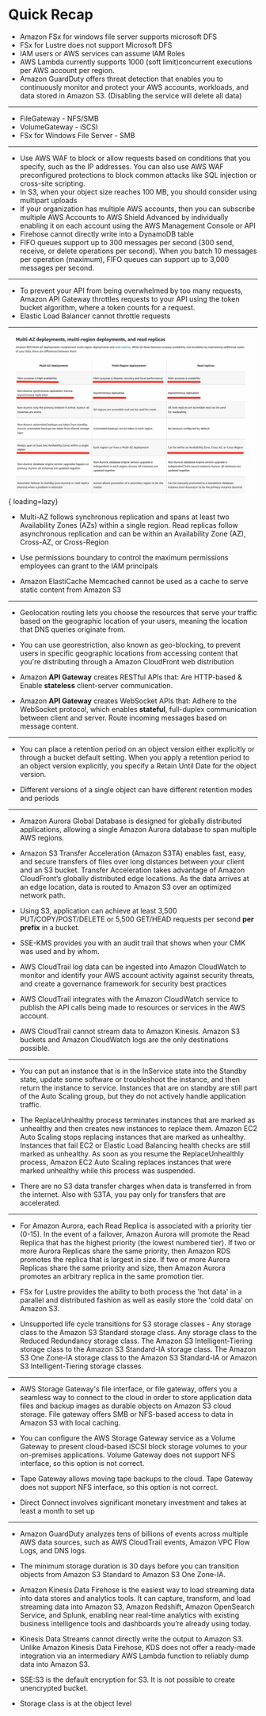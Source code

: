 # Quick Recap

- Amazon FSx for windows file server supports microsoft DFS
- FSx for Lustre does not support Microsoft DFS
-  IAM users or AWS services can assume IAM Roles
- AWS Lambda currently supports 1000 (soft limit)concurrent executions per AWS account per region.
- Amazon GuardDuty offers threat detection that enables you to continuously monitor and protect your AWS accounts, workloads, and data stored in Amazon S3. (Disabling the service will delete all data)
---
- FileGateway - NFS/SMB
- VolumeGateway - iSCSI
- FSx for Windows File Server - SMB
---
- Use AWS WAF to block or allow requests based on conditions that you specify, such as the IP addresses. You can also use AWS WAF preconfigured protections to block common attacks like SQL injection or cross-site scripting.
- In S3, when your object size reaches 100 MB, you should consider using multipart uploads
- If your organization has multiple AWS accounts, then you can subscribe multiple AWS Accounts to AWS Shield Advanced by individually enabling it on each account using the AWS Management Console or API
- Firehose cannot directly write into a DynamoDB table
- FIFO queues support up to 300 messages per second (300 send, receive, or delete operations per second). When you batch 10 messages per operation (maximum), FIFO queues can support up to 3,000 messages per second.
---
- To prevent your API from being overwhelmed by too many requests, Amazon API Gateway throttles requests to your API using the token bucket algorithm, where a token counts for a request.
- Elastic Load Balancer cannot throttle requests

---

![DataBase Deployments](../assets/database-deployments.jpg){ loading=lazy}

- Multi-AZ follows synchronous replication and spans at least two Availability Zones (AZs) within a single region. Read replicas follow asynchronous replication and can be within an Availability Zone (AZ), Cross-AZ, or Cross-Region

- Use permissions boundary to control the maximum permissions employees can grant to the IAM principals
- Amazon ElastiCache Memcached cannot be used as a cache to serve static content from Amazon S3

---

- Geolocation routing lets you choose the resources that serve your traffic based on the geographic location of your users, meaning the location that DNS queries originate from.

- You can use georestriction, also known as geo-blocking, to prevent users in specific geographic locations from accessing content that you're distributing through a Amazon CloudFront web distribution

- Amazon **API Gateway** creates RESTful APIs that: Are HTTP-based & Enable **stateless** client-server communication.

- Amazon **API Gateway** creates WebSocket APIs that: Adhere to the WebSocket protocol, which enables **stateful**, full-duplex communication between client and server. Route incoming messages based on message content.

---

- You can place a retention period on an object version either explicitly or through a bucket default setting. When you apply a retention period to an object version explicitly, you specify a Retain Until Date for the object version.

- Different versions of a single object can have different retention modes and periods

---
- Amazon Aurora Global Database is designed for globally distributed applications, allowing a single Amazon Aurora database to span multiple AWS regions.

- Amazon S3 Transfer Acceleration (Amazon S3TA) enables fast, easy, and secure transfers of files over long distances between your client and an S3 bucket. Transfer Acceleration takes advantage of Amazon CloudFront’s globally distributed edge locations. As the data arrives at an edge location, data is routed to Amazon S3 over an optimized network path.

- Using S3, application can achieve at least 3,500 PUT/COPY/POST/DELETE or 5,500 GET/HEAD requests per second **per prefix** in a bucket.

-  SSE-KMS provides you with an audit trail that shows when your CMK was used and by whom.

- AWS CloudTrail log data can be ingested into Amazon CloudWatch to monitor and identify your AWS account activity against security threats, and create a governance framework for security best practices

- AWS CloudTrail integrates with the Amazon CloudWatch service to publish the API calls being made to resources or services in the AWS account.

-  AWS CloudTrail cannot stream data to Amazon Kinesis. Amazon S3 buckets and Amazon CloudWatch logs are the only destinations possible.

---

- You can put an instance that is in the InService state into the Standby state, update some software or troubleshoot the instance, and then return the instance to service. Instances that are on standby are still part of the Auto Scaling group, but they do not actively handle application traffic.

- The ReplaceUnhealthy process terminates instances that are marked as unhealthy and then creates new instances to replace them. Amazon EC2 Auto Scaling stops replacing instances that are marked as unhealthy. Instances that fail EC2 or Elastic Load Balancing health checks are still marked as unhealthy. As soon as you resume the ReplaceUnhealthly process, Amazon EC2 Auto Scaling replaces instances that were marked unhealthy while this process was suspended.

- There are no S3 data transfer charges when data is transferred in from the internet. Also with S3TA, you pay only for transfers that are accelerated.

---

- For Amazon Aurora, each Read Replica is associated with a priority tier (0-15). In the event of a failover, Amazon Aurora will promote the Read Replica that has the highest priority (the lowest numbered tier). If two or more Aurora Replicas share the same priority, then Amazon RDS promotes the replica that is largest in size. If two or more Aurora Replicas share the same priority and size, then Amazon Aurora promotes an arbitrary replica in the same promotion tier.

- FSx for Lustre provides the ability to both process the 'hot data' in a parallel and distributed fashion as well as easily store the 'cold data' on Amazon S3.

- Unsupported life cycle transitions for S3 storage classes - Any storage class to the Amazon S3 Standard storage class. Any storage class to the Reduced Redundancy storage class. The Amazon S3 Intelligent-Tiering storage class to the Amazon S3 Standard-IA storage class. The Amazon S3 One Zone-IA storage class to the Amazon S3 Standard-IA or Amazon S3 Intelligent-Tiering storage classes.

---

- AWS Storage Gateway's file interface, or file gateway, offers you a seamless way to connect to the cloud in order to store application data files and backup images as durable objects on Amazon S3 cloud storage. File gateway offers SMB or NFS-based access to data in Amazon S3 with local caching.

- You can configure the AWS Storage Gateway service as a Volume Gateway to present cloud-based iSCSI block storage volumes to your on-premises applications. Volume Gateway does not support NFS interface, so this option is not correct.

- Tape Gateway allows moving tape backups to the cloud. Tape Gateway does not support NFS interface, so this option is not correct.

- Direct Connect involves significant monetary investment and takes at least a month to set up

---

- Amazon GuardDuty analyzes tens of billions of events across multiple AWS data sources, such as AWS CloudTrail events, Amazon VPC Flow Logs, and DNS logs.

- The minimum storage duration is 30 days before you can transition objects from Amazon S3 Standard to Amazon S3 One Zone-IA.

- Amazon Kinesis Data Firehose is the easiest way to load streaming data into data stores and analytics tools. It can capture, transform, and load streaming data into Amazon S3, Amazon Redshift, Amazon OpenSearch Service, and Splunk, enabling near real-time analytics with existing business intelligence tools and dashboards you’re already using today.

- Kinesis Data Streams cannot directly write the output to Amazon S3. Unlike Amazon Kinesis Data Firehose, KDS does not offer a ready-made integration via an intermediary AWS Lambda function to reliably dump data into Amazon S3.

- SSE:S3 is the default encryption for S3. It is not possible to create unencrypted bucket.
- Storage class is at the object level